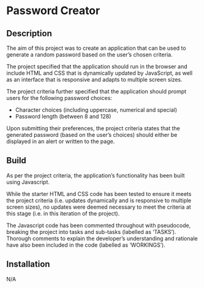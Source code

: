 # Password Creator

## Description

The aim of this project was to create an application that can be used to generate a random password based on the user’s chosen criteria.

The project specified that the application should run in the browser and include HTML and CSS that is dynamically updated by JavaScript, as well as an interface that is responsive and adapts to multiple screen sizes.

The project criteria further specified that the application should prompt users for the following password choices:

* Character choices (including uppercase, numerical and special)
* Password length (between 8 and 128)

Upon submitting their preferences, the project criteria states that the generated password (based on the user’s choices) should either be displayed in an alert or written to the page. 

## Build

As per the project criteria, the application’s functionality has been built using Javascript.

While the starter HTML and CSS code has been tested to ensure it meets the project criteria (i.e. updates dynamically and is responsive to multiple screen sizes), no updates were deemed necessary to meet the criteria at this stage (i.e. in this iteration of the project).

The Javascript code has been commented throughout with pseudocode, breaking the project into tasks and sub-tasks (labelled as ‘TASKS’). Thorough comments to explain the developer’s understanding and rationale have also been included in the code (labelled as ‘WORKINGS’).

## Installation

N/A
